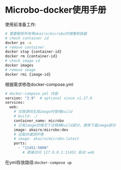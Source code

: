 # Microbo-docker使用手册

使用前准备工作:

```bash
# 需要删除所有带akairo/microbo的镜像和容器
# check container id
docker ps -a
# remove container
docker stop {container-id}
docker rm {container-id}
# check image id 
docker images
# remove image
docker rmi {image-id}
```

根据需求修改docker-compose.yml

```python
# docker-compose.yml 内容
version: "3.9"  # optional since v1.27.0
services:
  web:
    # 仅限源码生成image时使用build
    # build: ./
    container_name: microbo
    # 已有image的情况下注释掉build部分，使用下面image部分
    image: akairo/microbo:dev
    # 拉取非漏洞环境
    # image: akairo/microbo:latest
    ports:
      - "11451:5000"
        # 直接访问 127.0.0.1:11451 启动 web
```

在yml存放路径:`docker-compose up`


